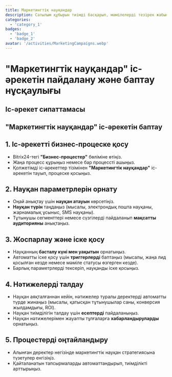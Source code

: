 ```yaml
---
title: Маркетингтік науқандар
description: Сатылым құбырын тиімді басқарып, мәмілелерді тезірек жабыңыз.
categories: 
  - 'category_1'
badges: 
  - 'badge_1'
  - 'badge_2'
avatar: '/activities/MarketingCampaigns.webp'
---
```

# "Маркетингтік науқандар" іс-әрекетін пайдалану және баптау нұсқаулығы

## Іс-әрекет сипаттамасы

## **"Маркетингтік науқандар" іс-әрекетін баптау**

## 1. Іс-әрекетті бизнес-процеске қосу
- Bitrix24-тегі **"Бизнес-процестер"** бөліміне өтіңіз.
- Жаңа процесс құрыңыз немесе бар процессті ашыңыз.
- Қолжетімді іс-әрекеттер тізімінен **"Маркетингтік науқандар"** іс-әрекетін тауып, процеске қосыңыз.

## 2. Науқан параметрлерін орнату
- Оңай анықтау үшін **науқан атауын** көрсетіңіз.
- **Науқан түрін** таңдаңыз (мысалы, электрондық пошта науқаны, жарнамалық ұсыныс, SMS науқаны).
- Тұтынушы сегменттері немесе сүзгілерді пайдаланып **мақсатты аудиторияны** анықтаңыз.

## 3. Жоспарлау және іске қосу
- Науқанның **басталу күні мен уақытын** орнатыңыз.
- Автоматты іске қосу үшін **триггерлерді** баптаңыз (мысалы, жаңа лид қосылған кезде немесе мәміле статусы өзгерген кезде).
- Барлық параметрлерді тексеріп, науқанды іске қосыңыз.

## 4. Нәтижелерді талдау
- Науқан аяқталғаннан кейін, нәтижелер туралы деректерді автоматты түрде жинаңыз (мысалы, қатысқан тұтынушылар саны, конверсия жылдамдығы, ROI).
- Науқан тиімділігін талдау үшін **есептерді** пайдаланыңыз.
- Науқан нәтижелерімен жауапты тұлғаларға **хабарландыруларды** орнатыңыз.

## 5. Процестерді оңтайландыру
- Алынған деректер негізінде маркетингтік науқан стратегиясына түзетулер енгізіңіз.
- Қайталанатын тапсырмаларды автоматтандырып, тиімділікті арттырыңыз.